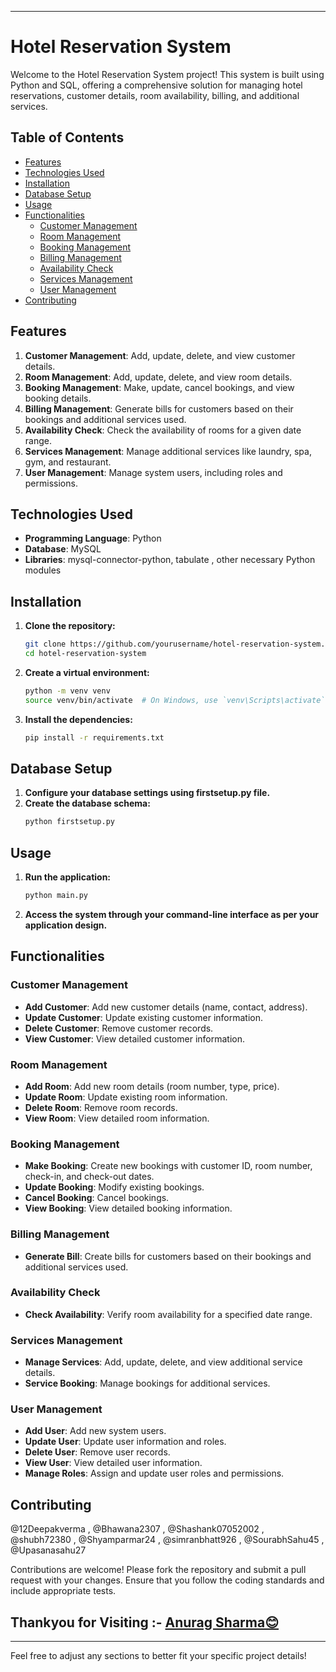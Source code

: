 
---

# Hotel Reservation System

Welcome to the Hotel Reservation System project! This system is built using Python and SQL, offering a comprehensive solution for managing hotel reservations, customer details, room availability, billing, and additional services.

## Table of Contents
- [Features](#features)
- [Technologies Used](#technologies-used)
- [Installation](#installation)
- [Database Setup](#database-setup)
- [Usage](#usage)
- [Functionalities](#functionalities)
  - [Customer Management](#customer-management)
  - [Room Management](#room-management)
  - [Booking Management](#booking-management)
  - [Billing Management](#billing-management)
  - [Availability Check](#availability-check)
  - [Services Management](#services-management)
  - [User Management](#user-management)
- [Contributing](#contributing)

## Features

1. **Customer Management**: Add, update, delete, and view customer details.
2. **Room Management**: Add, update, delete, and view room details.
3. **Booking Management**: Make, update, cancel bookings, and view booking details.
4. **Billing Management**: Generate bills for customers based on their bookings and additional services used.
5. **Availability Check**: Check the availability of rooms for a given date range.
6. **Services Management**: Manage additional services like laundry, spa, gym, and restaurant.
7. **User Management**: Manage system users, including roles and permissions.

## Technologies Used

- **Programming Language**: Python
- **Database**: MySQL
- **Libraries**: mysql-connector-python, tabulate , other necessary Python modules

## Installation

1. **Clone the repository:**
   ```bash
   git clone https://github.com/yourusername/hotel-reservation-system.git
   cd hotel-reservation-system
   ```

2. **Create a virtual environment:**
   ```bash
   python -m venv venv
   source venv/bin/activate  # On Windows, use `venv\Scripts\activate`
   ```

3. **Install the dependencies:**
   ```bash
   pip install -r requirements.txt
   ```

## Database Setup

1. **Configure your database settings using firstsetup.py file.**
2. **Create the database schema:**
   ```bash
   python firstsetup.py
   ```

## Usage

1. **Run the application:**
   ```bash
   python main.py
   ```

2. **Access the system through your command-line interface as per your application design.**

## Functionalities

### Customer Management

- **Add Customer**: Add new customer details (name, contact, address).
- **Update Customer**: Update existing customer information.
- **Delete Customer**: Remove customer records.
- **View Customer**: View detailed customer information.

### Room Management

- **Add Room**: Add new room details (room number, type, price).
- **Update Room**: Update existing room information.
- **Delete Room**: Remove room records.
- **View Room**: View detailed room information.

### Booking Management

- **Make Booking**: Create new bookings with customer ID, room number, check-in, and check-out dates.
- **Update Booking**: Modify existing bookings.
- **Cancel Booking**: Cancel bookings.
- **View Booking**: View detailed booking information.

### Billing Management

- **Generate Bill**: Create bills for customers based on their bookings and additional services used.

### Availability Check

- **Check Availability**: Verify room availability for a specified date range.

### Services Management

- **Manage Services**: Add, update, delete, and view additional service details.
- **Service Booking**: Manage bookings for additional services.

### User Management

- **Add User**: Add new system users.
- **Update User**: Update user information and roles.
- **Delete User**: Remove user records.
- **View User**: View detailed user information.
- **Manage Roles**: Assign and update user roles and permissions.



## Contributing
@12Deepakverma , @Bhawana2307 , @Shashank07052002 , @shubh72380 , @Shyamparmar24 , @simranbhatt926 , @SourabhSahu45 , @Upasanasahu27

Contributions are welcome! Please fork the repository and submit a pull request with your changes. Ensure that you follow the coding standards and include appropriate tests.

## Thankyou for Visiting :- [Anurag Sharma😊](https://github.com/decoderanu11)


---

Feel free to adjust any sections to better fit your specific project details!
